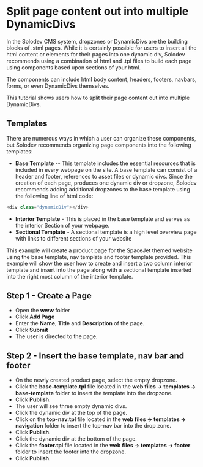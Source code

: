 # Split page content out into multiple DynamicDivs

In the Solodev CMS system, dropzones or DynamicDivs are the building blocks of .stml pages. While it is certainly possible for users to insert all the html content or elements for their pages into one dynamic div, Solodev recommends using a combination of html and .tpl files to build each page using components based upon sections of your html. 

The components can include html body content, headers, footers, navbars, forms, or even DynamicDivs themselves. 

This tutorial shows users how to split their page content out into multiple DynamicDivs.

## Templates

There are numerous ways in which a user can organize these components, but Solodev recommends organizing page components into the following templates:

* **Base Template** -- This template includes the essential resources that is included in every webpage on the site. A base template can consist of a header and footer, references to asset files or dynamic divs. Since the creation of each page, produces one dynamic div or dropzone, Solodev recommends adding additional dropzones to the base template using the following line of html code:

```js
<div class="dynamicDiv"></div>
```

* **Interior Template** - This is placed in the base template and serves as the interior Section of your webpage.
* **Sectional Template** - A sectional template is a high level overview page with links to different sections of your website

This example will create a product page for the SpaceJet themed website using the base template, nav template and footer template provided. This example will show the user how to create and insert a two column interior template and insert into the page along with a sectional template inserted into the right most column of the interior template.

## Step 1 - Create a Page

* Open the **www** folder
* Click **Add Page**
* Enter the **Name**, **Title** and **Description** of the page.
* Click **Submit**
* The user is directed to the page.

## Step 2 - Insert the base template, nav bar and footer

* On the newly created product page, select the empty dropzone. 
* Click the **base-template.tpl** file located in the **web files -> templates -> base-template** folder to insert the template into the dropzone. 
* Click **Publish**. 
* The user will see three empty dynamic divs. 
* Click the dynamic div at the top of the page.
* Click on the **top-nav.tpl** file located in the **web files -> templates -> navigation** folder to insert the top-nav bar into the drop zone. 
* Click **Publish**.
* Click the dynamic div at the bottom of the page. 
* Click the **footer.tpl** file located in the **web files -> templates -> footer** folder to insert the footer into the dropzone. 
* Click **Publish**.